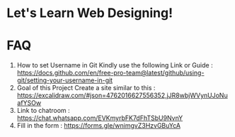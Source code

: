 # Let's Learn Web Designing!

# FAQ

1. How to set Username in Git 
 Kindly use the following Link or Guide : https://docs.github.com/en/free-pro-team@latest/github/using-git/setting-your-username-in-git
2. Goal of this Project
 Create a site similar to this : https://excalidraw.com/#json=4762016627556352,jJR8wbjWVynUJoNuafYSOw
3. Link to chatroom : https://chat.whatsapp.com/EVKmyrbFK7dFhTSbU9NvnY
4. Fill in the form : https://forms.gle/wnimgvZ3HzvGBuYcA




